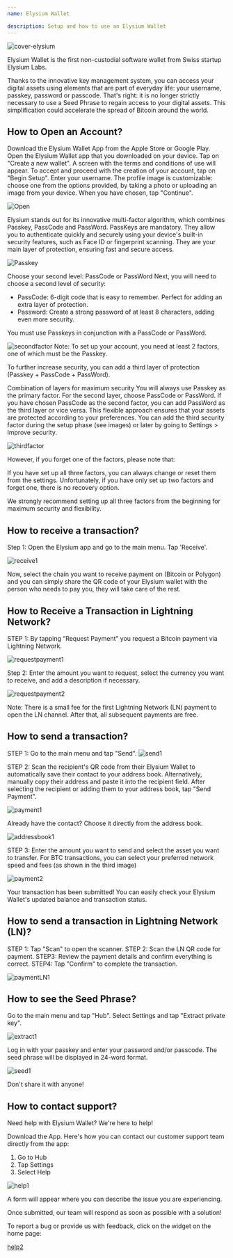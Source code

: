 ```yaml
---
name: Elysium Wallet

description: Setup and how to use an Elysium Wallet
---
```


![cover-elysium](assets/cover.webp)

Elysium Wallet is the first non-custodial software wallet from Swiss startup Elysium Labs.

Thanks to the innovative key management system, you can access your digital assets using elements that are part of everyday life: your username, passkey, password or passcode.
That's right: it is no longer strictly necessary to use a Seed Phrase to regain access to your digital assets.
This simplification could accelerate the spread of Bitcoin around the world.

## How to Open an Account?
Download the Elysium Wallet App from the Apple Store or Google Play.
Open the Elysium Wallet app that you downloaded on your device.
Tap on "Create a new wallet".
A screen with the terms and conditions of use will appear.
To accept and proceed with the creation of your account, tap on "Begin Setup".
Enter your username.
The profile image is customizable: choose one from the options provided, by taking a photo or uploading an image from your device.
When you have chosen, tap "Continue".

![Open](assets/open.webp)

Elysium stands out for its innovative multi-factor algorithm, which combines Passkey, PassCode and PassWord.
PassKeys are mandatory.
They allow you to authenticate quickly and securely using your device's built-in security features, such as Face ID or fingerprint scanning.
They are your main layer of protection, ensuring fast and secure access.

![Passkey](assets/passkey.webp)

Choose your second level: PassCode or PassWord
Next, you will need to choose a second level of security:

- PassCode: 6-digit code that is easy to remember. Perfect for adding an extra layer of protection.
- Password: Create a strong password of at least 8 characters, adding even more security.

You must use Passkeys in conjunction with a PassCode or PassWord.

![secondfactor](assets/secondfactor.webp)
Note: To set up your account, you need at least 2 factors, one of which must be the Passkey.

To further increase security, you can add a third layer of protection (Passkey + PassCode + PassWord).

Combination of layers for maximum security
You will always use Passkey as the primary factor. For the second layer, choose PassCode or PassWord.
If you have chosen PassCode as the second factor, you can add PassWord as the third layer or vice versa. This flexible approach ensures that your assets are protected according to your preferences.
You can add the third security factor during the setup phase (see images) or later by going to Settings > Improve security.

![thirdfactor](assets/thirdfactor.webp)

However, if you forget one of the factors, please note that:

If you have set up all three factors, you can always change or reset them from the settings.
Unfortunately, if you have only set up two factors and forget one, there is no recovery option.

We strongly recommend setting up all three factors from the beginning for maximum security and flexibility.

## How to receive a transaction?
Step 1: Open the Elysium app and go to the main menu. Tap 'Receive'.

![receive1](assets/receive1.webp)

Now, select the chain you want to receive payment on (Bitcoin or Polygon) and you can simply share the QR code of your Elysium wallet with the person who needs to pay you, they will take care of the rest.

## How to Receive a Transaction in Lightning Network?
STEP 1: By tapping “Request Payment” you request a Bitcoin payment via Lightning Network.

![requestpayment1](asset/requestpayment1)

Step 2: Enter the amount you want to request, select the currency you want to receive, and add a description if necessary.

![requestpayment2](asset/requestpayment2)

Note: There is a small fee for the first Lightning Network (LN) payment to open the LN channel. After that, all subsequent payments are free.

## How to send a transaction?
STEP 1: Go to the main menu and tap "Send".
![send1](assets/send1.webp)

STEP 2: Scan the recipient's QR code from their Elysium Wallet to automatically save their contact to your address book.
Alternatively, manually copy their address and paste it into the recipient field.
After selecting the recipient or adding them to your address book, tap "Send Payment".

![payment1](assets/payment1.webp)

Already have the contact? Choose it directly from the address book.

![addressbook1](assets/addressbook1.webp)

STEP 3: Enter the amount you want to send and select the asset you want to transfer.
For BTC transactions, you can select your preferred network speed and fees (as shown in the third image)

![payment2](assets/payment2.webp)

Your transaction has been submitted! You can easily check your Elysium Wallet's updated balance and transaction status.

## How to send a transaction in Lightning Network (LN)?
STEP 1: Tap "Scan" to open the scanner.
STEP 2: Scan the LN QR code for payment.
STEP3: Review the payment details and confirm everything is correct.
STEP4: Tap "Confirm" to complete the transaction.

![paymentLN1](assets/paymentLN1.webp)

## How to see the Seed Phrase?
Go to the main menu and tap "Hub". Select Settings and tap "Extract private key".

![extract1](assets/extract1.webp)

Log in with your passkey and enter your password and/or passcode.
The seed phrase will be displayed in 24-word format.

![seed1](assets/seed1.webp)

Don't share it with anyone!

## How to contact support?
Need help with Elysium Wallet? We're here to help!

Download the App.
Here's how you can contact our customer support team directly from the app:

1. Go to Hub
2. Tap Settings
3. Select Help

![help1](assets/help1.webp)

A form will appear where you can describe the issue you are experiencing.

Once submitted, our team will respond as soon as possible with a solution!

To report a bug or provide us with feedback, click on the widget on the home page:

[help2](assets/help2.webp)
